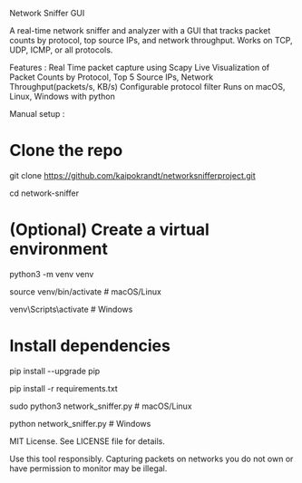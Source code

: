 Network Sniffer GUI

A real-time network sniffer and analyzer with a GUI that tracks packet counts by protocol, top source IPs, and network throughput. Works on TCP, UDP, ICMP, or all protocols.

Features :
    Real Time packet capture using Scapy
    Live Visualization of Packet Counts by Protocol, Top 5 Source IPs, Network Throughput(packets/s, KB/s)
    Configurable protocol filter
    Runs on macOS, Linux, Windows with python
    
Manual setup : 

# Clone the repo
git clone https://github.com/kaipokrandt/networksnifferproject.git

cd network-sniffer

# (Optional) Create a virtual environment
python3 -m venv venv

source venv/bin/activate  # macOS/Linux

venv\Scripts\activate     # Windows

# Install dependencies
pip install --upgrade pip

pip install -r requirements.txt

sudo python3 network_sniffer.py # macOS/Linux

python network_sniffer.py       # Windows



MIT License. See LICENSE file for details.

Use this tool responsibly. Capturing packets on networks you do not own or have permission to monitor may be illegal.

